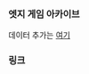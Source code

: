 ### 엣지 게임 아카이브
데이터 추가는 [여기](https://docs.google.com/spreadsheets/d/1RoujVUSQD7mOI2tpeqBszpjjt4tkgLEpr1LHcWND3O8/edit?usp=sharing)

### 링크
